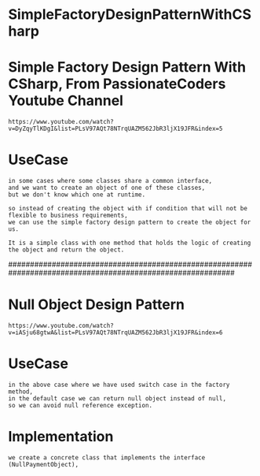 # SimpleFactoryDesignPatternWithCSharp

# Simple Factory Design Pattern With CSharp, From PassionateCoders Youtube Channel
    https://www.youtube.com/watch?v=DyZqyTlKDgI&list=PLsV97AQt78NTrqUAZM562JbR3ljX19JFR&index=5

# UseCase
    in some cases where some classes share a common interface,
    and we want to create an object of one of these classes,
    but we don't know which one at runtime.
    
    so instead of creating the object with if condition that will not be flexible to business requirements,
    we can use the simple factory design pattern to create the object for us.

    It is a simple class with one method that holds the logic of creating the object and return the object.
############################################################################################################

# Null Object Design Pattern
    https://www.youtube.com/watch?v=iASju68gtwA&list=PLsV97AQt78NTrqUAZM562JbR3ljX19JFR&index=6

# UseCase
    in the above case where we have used switch case in the factory method,
    in the default case we can return null object instead of null,
    so we can avoid null reference exception.

# Implementation
    we create a concrete class that implements the interface (NullPaymentObject),
    